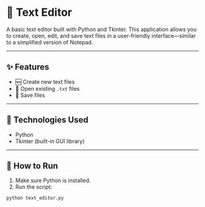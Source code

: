 # 📝 Text Editor

A basic text editor built with Python and Tkinter. This application allows you to create, open, edit, and save text files in a user-friendly interface—similar to a simplified version of Notepad.

---

## ✨ Features

- 🆕 Create new text files  
- 📂 Open existing `.txt` files  
- 💾 Save files  
  
---

## 🧰 Technologies Used

- Python  
- Tkinter (built-in GUI library)

---

## 🚀 How to Run

1. Make sure Python is installed.
2. Run the script:

```bash
python text_editor.py

